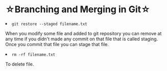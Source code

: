 <h1>&star;Branching and Merging in Git&star;</h1>

<li><code>git restore --staged filename.txt</code></li>
<p>When you modify some file and added to git repository you can remove at any time if you didn't made any commit on that file that is called staging. Once you commit that file you can stage that file.</p>

<li><code>rm -rf filename.txt</code></li>
<p>To delete file.</p>
